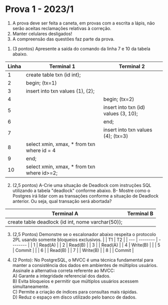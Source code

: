 # Prova 1 - 2023/1

1. A prova deve ser feita a caneta, em provas com a escrita a lápis, não serão aceitas reclamações relativas à correção.
2. Manter celulares desligados!
3. A compreensão das questões faz parte da prova.

1) (3 pontos) Apresente a saída do comando da linha 7 e 10 da tabela abaixo.

| Linha | Terminal 1                                  | Terminal 2                           |
| ----- | ------------------------------------------- | ------------------------------------ |
| 1     | create table txn (id int);                  |
| 2     | begin; (tx=1)                               |
| 3     | insert into txn values (1), (2);            |
| 4     |                                             | begin; (tx=2)                        |
| 5     |                                             | insert into txn (id) values (3, 10); |
| 6     |                                             | end;                                 |
| 7     |                                             | insert into txn values (4); (tx=3)   |
| 8     | select xmin, xmax, \* from txn where id = 4 |
| 9     | end;                                        |
| 10    | select xmin, xmax, \* from txn where id>=2; |

2. (2,5 pontos)
   A-Crie uma situação de Deadlock com instruções SQL utilizando a tabela "deadlock" conforme abaixo.
   B- Mostre como o Postgres irá lidar com as transações conforme a situação de Deadlock anterior. Ou seja, qual transação será abortada?

| Terminal A                                        | Terminal B |
| ------------------------------------------------- | ---------- |
| create table deadlock (id int, nome varchar(50)); |

3. (2,5 Pontos) Demonstre se o escalonador abaixo respeita o protocolo 2PL usando somente bloqueios exclusivos.
   | | T1 | T2 |
   | --- | -------- | -------- |
   | 1 | Read(A) |
   | 2 | Read(B) |
   | 3 | | Read(A) |
   | 4 | Write(B) | |
   | 5 | Commit | |
   | 6 | | Read(B) |
   | 7 | | Write(B) |
   | 8 | | Commit |

4. (2 Ponto): No PostgreSQL, o MVCC é uma técnica fundamental para manter a consistência dos dados em ambientes de múltiplos usuários. Assinale a alternativa correta referente ao MVCC:  
   A) Garante a integridade referencial dos dados.  
   B) Evita bloqueios e permitir que múltiplos usuários acessem simultaneamente.  
   C) Permite a criação de índices para consultas mais rápidas.  
   D) Reduz o espaço em disco utilizado pelo banco de dados.
